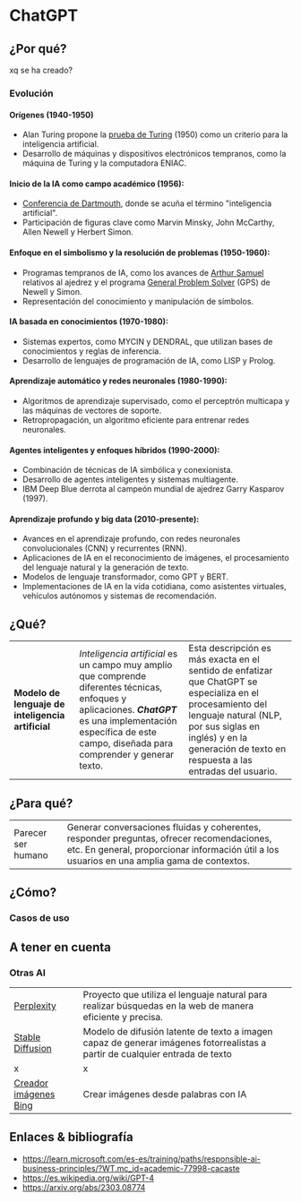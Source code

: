 # ChatGPT

## ¿Por qué?

xq se ha creado? 

### Evolución

#### Orígenes (1940-1950)

- Alan Turing propone la [prueba de Turing](https://es.wikipedia.org/wiki/Prueba_de_Turing) (1950) como un criterio para la inteligencia artificial.
- Desarrollo de máquinas y dispositivos electrónicos tempranos, como la máquina de Turing y la computadora ENIAC.

#### Inicio de la IA como campo académico (1956):

- [Conferencia de Dartmouth](https://es.wikipedia.org/wiki/Conferencia_de_Dartmouth), donde se acuña el término "inteligencia artificial".
- Participación de figuras clave como Marvin Minsky, John McCarthy, Allen Newell y Herbert Simon.

#### Enfoque en el simbolismo y la resolución de problemas (1950-1960):

- Programas tempranos de IA, como los avances de [Arthur Samuel](https://es.wikipedia.org/wiki/Arthur_L._Samuel) relativos al ajedrez y el programa [General Problem Solver](https://es.wikipedia.org/wiki/General_Problem_Solver) (GPS) de Newell y Simon.
- Representación del conocimiento y manipulación de símbolos.

#### IA basada en conocimientos (1970-1980):

- Sistemas expertos, como MYCIN y DENDRAL, que utilizan bases de conocimientos y reglas de inferencia.
- Desarrollo de lenguajes de programación de IA, como LISP y Prolog.

#### Aprendizaje automático y redes neuronales (1980-1990):

- Algoritmos de aprendizaje supervisado, como el perceptrón multicapa y las máquinas de vectores de soporte.
- Retropropagación, un algoritmo eficiente para entrenar redes neuronales.

#### Agentes inteligentes y enfoques híbridos (1990-2000):

- Combinación de técnicas de IA simbólica y conexionista.
- Desarrollo de agentes inteligentes y sistemas multiagente.
- IBM Deep Blue derrota al campeón mundial de ajedrez Garry Kasparov (1997).

#### Aprendizaje profundo y big data (2010-presente):

- Avances en el aprendizaje profundo, con redes neuronales convolucionales (CNN) y recurrentes (RNN).
- Aplicaciones de IA en el reconocimiento de imágenes, el procesamiento del lenguaje natural y la generación de texto.
- Modelos de lenguaje transformador, como GPT y BERT.
- Implementaciones de IA en la vida cotidiana, como asistentes virtuales, vehículos autónomos y sistemas de recomendación.

## ¿Qué?

||||
-|-|-|
**Modelo de lenguaje de inteligencia artificial**|*Inteligencia artificial* es un campo muy amplio que comprende diferentes técnicas, enfoques y aplicaciones. ***ChatGPT*** es una implementación específica de este campo, diseñada para comprender y generar texto.|Esta descripción es más exacta en el sentido de enfatizar que ChatGPT se especializa en el procesamiento del lenguaje natural (NLP, por sus siglas en inglés) y en la generación de texto en respuesta a las entradas del usuario.

## ¿Para qué?


|||
|-|-|
Parecer ser humano|Generar conversaciones fluidas y coherentes, responder preguntas, ofrecer recomendaciones, etc. En general, proporcionar información útil a los usuarios en una amplia gama de contextos.

## ¿Cómo?

### Casos de uso




## A tener en cuenta

### Otras AI

|||
|-|-|
[Perplexity](https://www.perplexity.ai/)|Proyecto que utiliza el lenguaje natural para realizar búsquedas en la web de manera eficiente y precisa.
[Stable Diffusion](https://stablediffusionweb.com/)|Modelo de difusión latente de texto a imagen capaz de generar imágenes fotorrealistas a partir de cualquier entrada de texto
x|x
[Creador imágenes Bing](https://www.bing.com/create)|Crear imágenes desde palabras con IA


## Enlaces & bibliografía

- https://learn.microsoft.com/es-es/training/paths/responsible-ai-business-principles/?WT.mc_id=academic-77998-cacaste
- https://es.wikipedia.org/wiki/GPT-4
- https://arxiv.org/abs/2303.08774